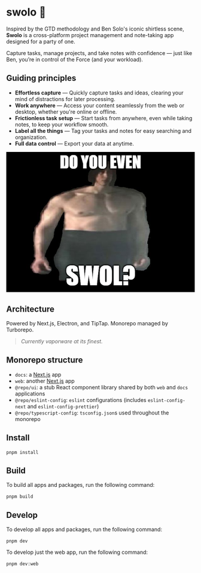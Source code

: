 # swolo 👖

Inspired by the GTD methodology and Ben Solo's iconic shirtless scene, **Swolo** is a cross-platform project management and note-taking app designed for a party of one.

Capture tasks, manage projects, and take notes with confidence — just like Ben, you’re in control of the Force (and your workload).

## Guiding principles

- **Effortless capture** — Quickly capture tasks and ideas, clearing your mind of distractions for later processing.
- **Work anywhere** — Access your content seamlessly from the web or desktop, whether you're online or offline.
- **Frictionless task setup** — Start tasks from anywhere, even while taking notes, to keep your workflow smooth.
- **Label all the things** — Tag your tasks and notes for easy searching and organization.
- **Full data control** — Export your data at anytime.

![](./img/do-you-even.png)

## Architecture

Powered by Next.js, Electron, and TipTap. Monorepo managed by Turborepo.

> _Currently vaporware at its finest._

## Monorepo structure

- `docs`: a [Next.js](https://nextjs.org/) app
- `web`: another [Next.js](https://nextjs.org/) app
- `@repo/ui`: a stub React component library shared by both `web` and `docs` applications
- `@repo/eslint-config`: `eslint` configurations (includes `eslint-config-next` and `eslint-config-prettier`)
- `@repo/typescript-config`: `tsconfig.json`s used throughout the monorepo

## Install

```
pnpm install
```

## Build

To build all apps and packages, run the following command:

```
pnpm build
```

## Develop

To develop all apps and packages, run the following command:

```
pnpm dev
```

To develop just the web app, run the following command:

```
pnpm dev:web
```
